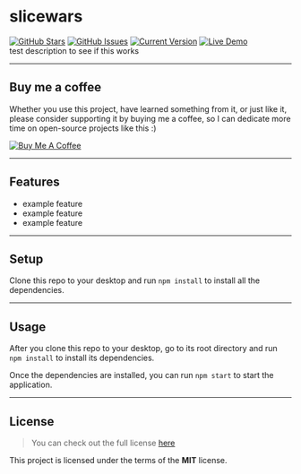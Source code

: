 # slicewars<br />

[![GitHub Stars](https://img.shields.io/github/stars/whoadood/slicewars.svg)](https://github.com/whoadood/slicewars/stargazers) [![GitHub Issues](https://img.shields.io/github/issues/whoadood/slicewars.svg)](https://github.com/whoadood/slicewars/issues) [![Current Version](https://img.shields.io/badge/version-1.0.7-green.svg)](https://github.com/whoadood/slicewars) [![Live Demo](https://img.shields.io/badge/demo-online-green.svg)](https://slicewars.vercel.app)
<br />
test description to see if this works

---

## Buy me a coffee

Whether you use this project, have learned something from it, or just like it, please consider supporting it by buying me a coffee, so I can dedicate more time on open-source projects like this :)

<a href="https://www.buymeacoffee.com/whoadood" target="_blank"><img src="https://www.buymeacoffee.com/assets/img/custom_images/orange_img.png" alt="Buy Me A Coffee" style="height: auto !important;width: auto !important;" ></a>

 <!-- #<Project Title> -->

<!-- makeBadges here -->

<!-- description here -->

<!-- <Project Image> -->

<!-- makeCoffee here -->

---

## Features

- example feature
- example feature
- example feature

<!-- <Demo Images> -->

---

## Setup

Clone this repo to your desktop and run `npm install` to install all the dependencies.

---

## Usage

After you clone this repo to your desktop, go to its root directory and run `npm install` to install its dependencies.

Once the dependencies are installed, you can run `npm start` to start the application.

---

<!-- makeLicense here -->

## License

> You can check out the full license [here](https://github.com/whoadood/slicewars/LICENSE)

This project is licensed under the terms of the **MIT** license.
